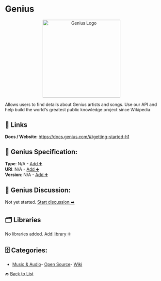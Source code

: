 # Genius
<p align="center">
    <img width="256" src="https://raw.githubusercontent.com/apis-list/apis-list/main/apis/genius/logo_256x256.png" alt="Genius Logo"/>
</p>
Allows users to find details about Genius artists and songs. Use our API and help build the world's greatest public knowledge project since Wikipedia

##  🔗 Links
**Docs / Website**: https://docs.genius.com/#/getting-started-h1

## 🧬 Genius Specification:
**Type**: N/A - [Add ➕](https://github.com/apis-list/apis-list/edit/main/apis.yaml#L7418)  
**URI**: N/A - [Add ➕](https://github.com/apis-list/apis-list/edit/main/apis.yaml#L7418)  
**Version**: N/A - [Add ➕](https://github.com/apis-list/apis-list/edit/main/apis.yaml#L7418)

## 💬 Genius Discussion:
Not yet started. [Start discussion ➡️](https://github.com/apis-list/apis-list/discussions/new)

## 🗂️ Libraries

No libraries added. [Add library ➕](https://github.com/apis-list/apis-list/edit/main/apis.yaml#L7418)    


## 🗄️ Categories:
- [Music & Audio](https://github.com/apis-list/apis-list#music--audio-)- [Open Source](https://github.com/apis-list/apis-list#open-source-)- [Wiki](https://github.com/apis-list/apis-list#wiki-)

🔙  [Back to List](https://github.com/apis-list/apis-list)
